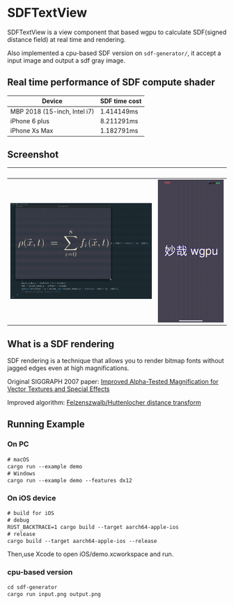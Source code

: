 # SDFTextView
SDFTextView is a view component that based wgpu to calculate SDF(signed distance field) at real time and rendering.

Also implemented a cpu-based SDF version on ```sdf-generator/```, it accept a input image and output a sdf gray image.

## Real time performance of  SDF compute shader

Device | SDF time cost
--------- | -------------
MBP 2018 (15-inch, Intel i7) |  1.414149ms
iPhone 6 plus  | 8.211291ms
iPhone Xs Max   | 1.182791ms

## Screenshot
 &nbsp; | &nbsp;
--------- | -------------
![on macOS](screenshot/macOS_gif.gif)  | ![on iPhone](screenshot/iPhone_gif.gif)

## What is a SDF rendering 
SDF rendering is a technique that allows you to render bitmap fonts without jagged edges even at high magnifications. 

Original SIGGRAPH 2007 paper: [Improved Alpha-Tested Magnification for Vector Textures and Special Effects](https://steamcdn-a.akamaihd.net/apps/valve/2007/SIGGRAPH2007_AlphaTestedMagnification.pdf)

Improved algorithm: [Felzenszwalb/Huttenlocher distance transform](http://cs.brown.edu/people/pfelzens/papers/dt-final.pdf)

## Running Example
### On PC
```
# macOS
cargo run --example demo
# Windows
cargo run --example demo --features dx12
```
### On iOS device
```
# build for iOS
# debug 
RUST_BACKTRACE=1 cargo build --target aarch64-apple-ios
# release
cargo build --target aarch64-apple-ios --release
```
Then,use Xcode to open iOS/demo.xcworkspace and run.

### cpu-based version
```
cd sdf-generator
cargo run input.png output.png
```